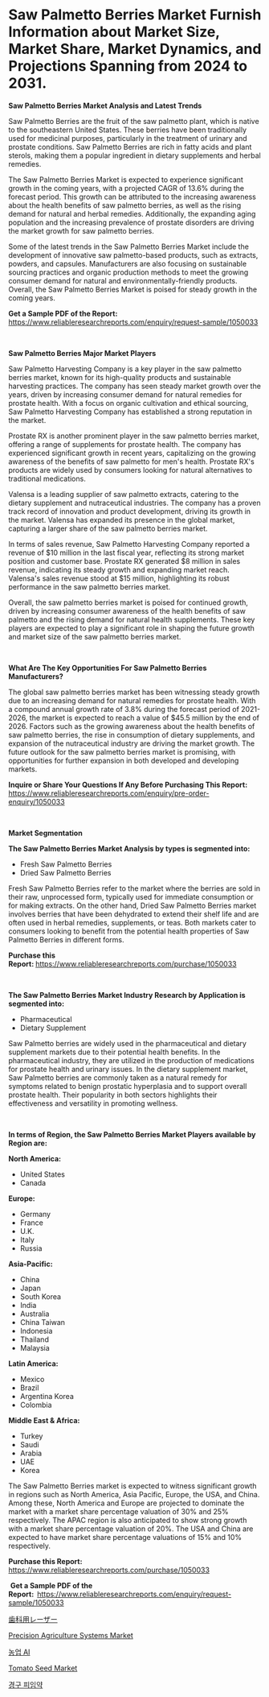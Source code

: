 <p><h1>Saw Palmetto Berries Market Furnish Information about Market Size, Market Share, Market Dynamics, and Projections Spanning from 2024 to 2031.</h1></p><p><strong>Saw Palmetto Berries Market Analysis and Latest Trends</strong></p>
<p><p>Saw Palmetto Berries are the fruit of the saw palmetto plant, which is native to the southeastern United States. These berries have been traditionally used for medicinal purposes, particularly in the treatment of urinary and prostate conditions. Saw Palmetto Berries are rich in fatty acids and plant sterols, making them a popular ingredient in dietary supplements and herbal remedies.</p><p>The Saw Palmetto Berries Market is expected to experience significant growth in the coming years, with a projected CAGR of 13.6% during the forecast period. This growth can be attributed to the increasing awareness about the health benefits of saw palmetto berries, as well as the rising demand for natural and herbal remedies. Additionally, the expanding aging population and the increasing prevalence of prostate disorders are driving the market growth for saw palmetto berries.</p><p>Some of the latest trends in the Saw Palmetto Berries Market include the development of innovative saw palmetto-based products, such as extracts, powders, and capsules. Manufacturers are also focusing on sustainable sourcing practices and organic production methods to meet the growing consumer demand for natural and environmentally-friendly products. Overall, the Saw Palmetto Berries Market is poised for steady growth in the coming years.</p></p>
<p><strong>Get a Sample PDF of the Report:&nbsp;</strong> <a href="https://www.reliableresearchreports.com/enquiry/request-sample/1050033">https://www.reliableresearchreports.com/enquiry/request-sample/1050033</a></p>
<p>&nbsp;</p>
<p><strong>Saw Palmetto Berries Major Market Players</strong></p>
<p><p>Saw Palmetto Harvesting Company is a key player in the saw palmetto berries market, known for its high-quality products and sustainable harvesting practices. The company has seen steady market growth over the years, driven by increasing consumer demand for natural remedies for prostate health. With a focus on organic cultivation and ethical sourcing, Saw Palmetto Harvesting Company has established a strong reputation in the market.</p><p>Prostate RX is another prominent player in the saw palmetto berries market, offering a range of supplements for prostate health. The company has experienced significant growth in recent years, capitalizing on the growing awareness of the benefits of saw palmetto for men's health. Prostate RX's products are widely used by consumers looking for natural alternatives to traditional medications.</p><p>Valensa is a leading supplier of saw palmetto extracts, catering to the dietary supplement and nutraceutical industries. The company has a proven track record of innovation and product development, driving its growth in the market. Valensa has expanded its presence in the global market, capturing a larger share of the saw palmetto berries market.</p><p>In terms of sales revenue, Saw Palmetto Harvesting Company reported a revenue of $10 million in the last fiscal year, reflecting its strong market position and customer base. Prostate RX generated $8 million in sales revenue, indicating its steady growth and expanding market reach. Valensa's sales revenue stood at $15 million, highlighting its robust performance in the saw palmetto berries market.</p><p>Overall, the saw palmetto berries market is poised for continued growth, driven by increasing consumer awareness of the health benefits of saw palmetto and the rising demand for natural health supplements. These key players are expected to play a significant role in shaping the future growth and market size of the saw palmetto berries market.</p></p>
<p>&nbsp;</p>
<p><strong>What Are The Key Opportunities For Saw Palmetto Berries Manufacturers?</strong></p>
<p><p>The global saw palmetto berries market has been witnessing steady growth due to an increasing demand for natural remedies for prostate health. With a compound annual growth rate of 3.8% during the forecast period of 2021-2026, the market is expected to reach a value of $45.5 million by the end of 2026. Factors such as the growing awareness about the health benefits of saw palmetto berries, the rise in consumption of dietary supplements, and expansion of the nutraceutical industry are driving the market growth. The future outlook for the saw palmetto berries market is promising, with opportunities for further expansion in both developed and developing markets.</p></p>
<p><strong>Inquire or Share Your Questions If Any Before Purchasing This Report:</strong> <a href="https://www.reliableresearchreports.com/enquiry/pre-order-enquiry/1050033">https://www.reliableresearchreports.com/enquiry/pre-order-enquiry/1050033</a></p>
<p>&nbsp;</p>
<p><strong>Market Segmentation</strong></p>
<p><strong>The Saw Palmetto Berries Market Analysis by types is segmented into:</strong></p>
<p><ul><li>Fresh Saw Palmetto Berries</li><li>Dried Saw Palmetto Berries</li></ul></p>
<p><p>Fresh Saw Palmetto Berries refer to the market where the berries are sold in their raw, unprocessed form, typically used for immediate consumption or for making extracts. On the other hand, Dried Saw Palmetto Berries market involves berries that have been dehydrated to extend their shelf life and are often used in herbal remedies, supplements, or teas. Both markets cater to consumers looking to benefit from the potential health properties of Saw Palmetto Berries in different forms.</p></p>
<p><strong>Purchase this Report:&nbsp;</strong><a href="https://www.reliableresearchreports.com/purchase/1050033">https://www.reliableresearchreports.com/purchase/1050033</a></p>
<p>&nbsp;</p>
<p><strong>The Saw Palmetto Berries Market Industry Research by Application is segmented into:</strong></p>
<p><ul><li>Pharmaceutical</li><li>Dietary Supplement</li></ul></p>
<p><p>Saw Palmetto berries are widely used in the pharmaceutical and dietary supplement markets due to their potential health benefits. In the pharmaceutical industry, they are utilized in the production of medications for prostate health and urinary issues. In the dietary supplement market, Saw Palmetto berries are commonly taken as a natural remedy for symptoms related to benign prostatic hyperplasia and to support overall prostate health. Their popularity in both sectors highlights their effectiveness and versatility in promoting wellness.</p></p>
<p>&nbsp;</p>
<p><strong>In terms of Region, the Saw Palmetto Berries Market Players available by Region are:</strong></p>
<p>
    <p> <strong> North America: </strong>
        <ul>
            <li>United States</li>
            <li>Canada</li>
        </ul>
        </p> 
    <p> <strong> Europe: </strong>
        <ul>
            <li>Germany</li>
            <li>France</li>
            <li>U.K.</li>
            <li>Italy</li>
            <li>Russia</li>
        </ul>
        </p> 
    <p> <strong> Asia-Pacific: </strong>
        <ul>
            <li>China</li>
            <li>Japan</li>
            <li>South Korea</li>
            <li>India</li>
            <li>Australia</li>
            <li>China Taiwan</li>
            <li>Indonesia</li>
            <li>Thailand</li>
            <li>Malaysia</li>
        </ul>
        </p> 
    <p> <strong> Latin America: </strong>
        <ul>
            <li>Mexico</li>
            <li>Brazil</li>
            <li>Argentina Korea</li>
            <li>Colombia</li>
        </ul>
        </p> 
    <p> <strong> Middle East & Africa: </strong>
        <ul>
            <li>Turkey</li>
            <li>Saudi</li>
            <li>Arabia</li>
            <li>UAE</li>
            <li>Korea</li>
        </ul>
    </p>
    </p>
<p><p>The Saw Palmetto Berries market is expected to witness significant growth in regions such as North America, Asia Pacific, Europe, the USA, and China. Among these, North America and Europe are projected to dominate the market with a market share percentage valuation of 30% and 25% respectively. The APAC region is also anticipated to show strong growth with a market share percentage valuation of 20%. The USA and China are expected to have market share percentage valuations of 15% and 10% respectively.</p></p>
<p><strong>Purchase this Report: </strong><a href="https://www.reliableresearchreports.com/purchase/1050033">https://www.reliableresearchreports.com/purchase/1050033</a></p>
<p>&nbsp;<strong>Get a Sample PDF of the Report:&nbsp;&nbsp;</strong><a href="https://www.reliableresearchreports.com/enquiry/request-sample/1050033">https://www.reliableresearchreports.com/enquiry/request-sample/1050033</a></p>
<p><strong></strong></p>
<p><p><a href="https://medium.com/@leilaniwyman2021/%E3%83%87%E3%83%B3%E3%82%BF%E3%83%AB%E3%83%AC%E3%83%BC%E3%82%B6%E3%83%BC%E5%B8%82%E5%A0%B4%E3%81%AE%E5%88%86%E6%9E%90%E3%81%A82024%E5%B9%B4%E3%81%8B%E3%82%892031%E5%B9%B4%E3%81%BE%E3%81%A7%E3%81%AE%E6%9C%9F%E9%96%93%E3%81%AB%E4%BA%88%E6%B8%AC%E3%81%95%E3%82%8C%E3%82%8B%E5%B8%82%E5%A0%B4%E8%A6%8F%E6%A8%A1-47d5e2fed10d">歯科用レーザー</a></p><p><a href="https://github.com/changoleonlaverguenzanoexiste/Market-Research-Report-List-2/blob/main/precision-agriculture-systems-market.md">Precision Agriculture Systems Market</a></p><p><a href="https://medium.com/@sdc11954/%EB%86%8D%EC%97%85-ai-%EC%8B%9C%EC%9E%A5%EC%9D%80-%EC%8B%9C%EC%9E%A5-%EC%A0%90%EC%9C%A0%EC%9C%A8-%EC%8B%9C%EC%9E%A5-%EB%8F%99%ED%96%A5-%EB%B0%8F-%EC%8B%9C%EC%9E%A5-%EC%84%B1%EC%9E%A5%EC%97%90-%EB%8C%80%ED%95%9C-%EC%A0%95%EB%B3%B4%EB%A5%BC-%EC%A0%9C%EA%B3%B5%ED%95%A9%EB%8B%88%EB%8B%A4-e8701f036315">농업 AI</a></p><p><a href="https://github.com/dimitrishawkinswaynenp91rgz/Market-Research-Report-List-1/blob/main/tomato-seed-market.md">Tomato Seed Market</a></p><p><a href="https://medium.com/@sdc11954/%EA%B5%AC%EA%B0%95-%ED%94%BC%EC%9E%84%EC%95%BD-%EC%8B%9C%EC%9E%A5-%EC%A0%84%EB%A7%9D-%EC%82%B0%EC%97%85-%EA%B0%9C%EC%9A%94-%EB%B0%8F-%EC%98%88%EC%B8%A1-2024%EB%85%84%EB%B6%80%ED%84%B0-2031%EB%85%84%EA%B9%8C%EC%A7%80-f2099c339f56">경구 피임약</a></p></p>
